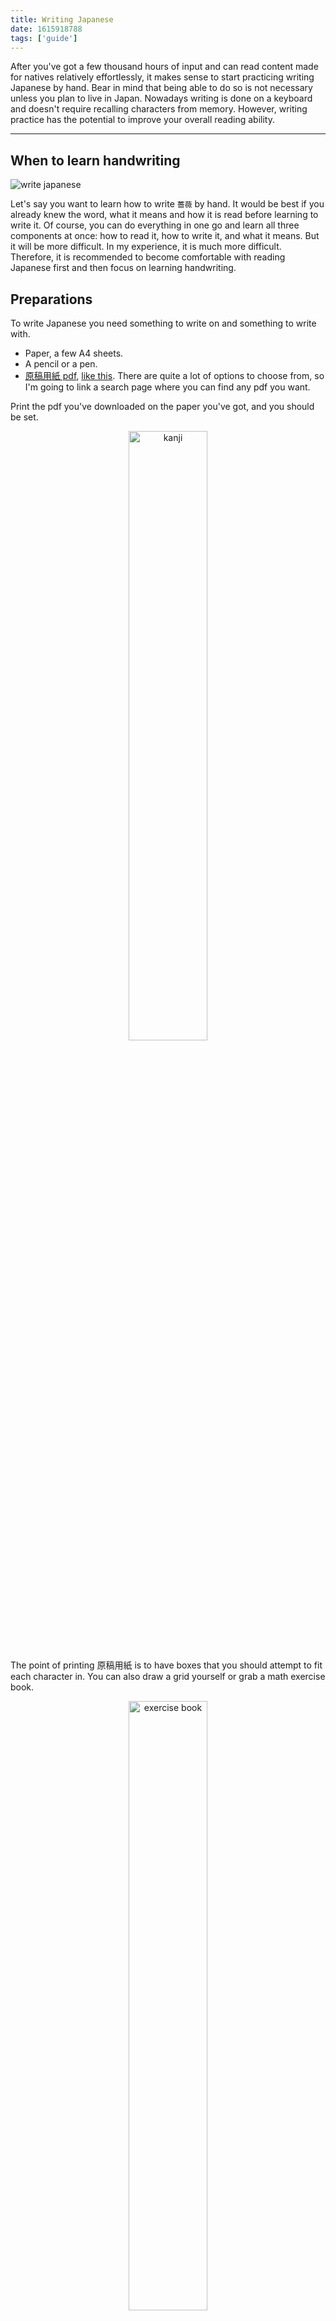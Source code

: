 ```yaml
---
title: Writing Japanese
date: 1615918788
tags: ['guide']
---
```


After you've got a few thousand hours of input
and can read content made for natives relatively effortlessly,
it makes sense to start practicing writing Japanese by hand.
Bear in mind that being able to do so is not necessary unless you plan to live in Japan.
Nowadays writing is done on a keyboard
and doesn't require recalling characters from memory.
However, writing practice has the potential to improve your overall reading ability.

****

## When to learn handwriting

<img alt="write japanese" src="img/writing.webp" float="right">

Let's say you want to learn how to write `薔薇` by hand.
It would be best if you already knew the word,
what it means and how it is read before learning to write it.
Of course,
you can do everything in one go and learn all three components at once:
how to read it, how to write it, and what it means.
But it will be more difficult.
In my experience, it is much more difficult.
Therefore,
it is recommended to become comfortable with reading Japanese first
and then focus on learning handwriting.

## Preparations

To write Japanese you need something to write on and something to write with.

* Paper, a few A4 sheets.
* A pencil or a pen.
* [原稿用紙 pdf](https://duckduckgo.com/?q=%E5%8E%9F%E7%A8%BF%E7%94%A8%E7%B4%99+a4+pdf&kp=-2&kl=jp-jp&ia=web),
[like this](http://www.sousakuba.com/genkouyousi/).
There are quite a lot of options to choose from,
so I'm going to link a search page where you can find any pdf you want.

Print the pdf you've downloaded on the paper you've got, and you should be set.

<p align="center"><img width="50%" class="shadow" alt="kanji" src="img/kanji_notebook.webp"></p>

The point of printing 原稿用紙 is to have boxes
that you should attempt to fit each character in.
You can also draw a grid yourself or grab a math exercise book.

<p align="center">
<img width="50%" alt="exercise book" src="img/exercise_book.webp">
</p>

Don't buy premade 漢字練習帳 or 原稿用紙 from somewhere, unless it costs $1 or less.

## Writing kana

Let's start with kana.
Download the writing deck below.
You should be able to complete it within two days.

<p align="center">
<img class="shadow" alt="kana writing card" src="img/kana_writing_card.webp">
</p>

Each card contains a kana character written in romaji
along with its pronunciation on the front
and a stroke diagram on the back.
Your goal is to write the character on paper.
If you are able to do it with the correct stroke order then press "Good".
Otherwise press "Again".

<p align="center">
<a class="download_button" href="https://disk.yandex.com/d/EoUsX-t62jiEGg">Download</a>
</p>
<p align="center">
<a href="https://ankiweb.net/shared/info/1312311543">Mirror</a>
</p>

## Writing kanji

After you finish the kana, it's time to start learning how to write kanji.
This step is more complex and is going to take much longer.

### How Japanese do it

While watching *real Japanese people* in anime I noticed how they're tested on kanji in school.

<p align="center"><img alt="anime kanji test" src="img/kanji_test.webp"></p>
<p align="center"><i>Episode 3 of <a href="https://myanimelist.net/anime/37450">青春ブタ野郎はバニーガール先輩の夢を見ない</a>.</i></p>

You are presented with sentences in Japanese,
and each sentence contains a **target word** written in kana.
The task is to write it in kanji.
Since you are given example sentences,
you should be able to differentiate words
that sound the same but are written with different kanji.
The screenshot above provides a good illustration of how to use
the similarly sounding words 保証 and 保障.

This method has been implemented in the
[TSC](discussing-various-card-templates.html#targeted-sentence-cards) note type.
When you download the deck linked below,
you notice that each note has a field called `MakeProductionCard`.
If you put any text in the field, a production targeted sentence card will be created.

<p align="center"><img class="shadow" alt="production card" src="img/production_TSC.webp"></p>
<p align="center"><i>A production targeted sentence card.</i></p>

In my opinion this is the most natural way to learn writing.
The method doesn't rely on English keywords whatsoever.
Making mnemonics might be helpful but is totally optional.
Feel free to use this note type for your own sentence cards.

<p align="center">
<a class="download_button" href="setting-up-anki.html#import-an-example-mining-deck">Download</a>
</p>

As with kana cards, if you could produce a word
with the right stroke order, grade the card "good".
If you couldn't write it, then mark the card "again".

Because the method is aimed at people who are already fluent,
it requires making your own cards.
By the time you start learning to write,
you should have plenty of sentence cards in your Anki collection to generate production cards from.
However, if you want a premade sentence pack that can be used for writing,
you can download [Ankidrone Essentials](ankidrone-essentials.html).

### How to make your own cards

I recommend making production cards from your existing targeted sentence cards.
To do this:
1) Choose a kanji you want to learn.
2) Find a note in your Anki collection
   where the target word contains this kanji.
3) Fill the `MakeProductionCard` field to create a new Production card.
1) Learn the card later.

For example,
if you want to learn how to write this kanji `鬱`,
open the Anki Browser (shortcut: <kbd>b</kbd>) and type the following in the search bar:

```
is:review "note:Japanese sentences" card:Recognition VocabKanji:*鬱*
```

This search query assumes you're using our
[Japanese sentences Note Type](setting-up-anki.html#import-an-example-mining-deck).
If not, replace `note:NoteTypeName` with your Note Type
and `VocabKanji:*kanji*` with the name of your Vocabulary field.
`is:review` means that you're searching for cards that have graduated before.
This is important because you don't want to try learning how to write words that you don't know yet,
or the process is going to be too difficult.

I advise against using recently learned or new vocabulary for production cards
as this may have a negative impact on retention.
You can add `prop:ivl>180` to the search query to guard against freshly learned cards.

Now let's say Anki has shown you a card with this sentence in the search results:
```
病院で鬱病と診断されると、抗鬱薬が処方されます
```
The target word here is `抗鬱薬`, and it contains the kanji you need `鬱`.
Now you can create a Production card from the existing Recognition card and learn it.
You can see a list of all newly created Production cards
by typing `added:1 card:Production` in the Anki Browser's search bar.

If there are no results, you haven't learned any words with this kanji yet,
and it's too early for you to learn how to write the kanji.

### Place production cards in another deck

Instead of moving cards manually to a writing deck,
you can put an override option on a specific card type,
so all your production cards go in a specific deck when they are generated.

If you want your production cards to be in another deck,
open Anki's main window and select
"Tools" > "Manage Note Types" > Select your Note Type >
"Cards" > Select your production Card Type > "Options" > "Deck override".
I put `筆記` here which is the name of my writing deck.

<p align="center"><img alt="deck override" src="img/anki-deck-override.webp"></p>
<p align="center"><i>Deck override.</i></p>

### In what order should I learn words

When applying this method, it is wise to start with simpler kanji first.
The exact order may wary.
I would like to note the following options:

* **Working your way up school grades or JLPT levels.**
  Start with the easiest level and make production cards for each kanji.
  The [Kanji Grid](useful-anki-add-ons-for-japanese.html#kanji-grid) add-on
  is going to help you determine what character to learn next.
  You can move production cards to a separate deck to make filtering easier.
* **Following the RTK order.**
  Make cards for each kanji in the Heisig's book.
  Check out [this site](https://hochanh.github.io/rtk/rtk1-v6/index.html)
  for an online RTK index.
* **Using a custom list.**
  In such lists characters are sorted to ensure that no kanji appears before its parts.
  [TopoKanji](https://github.com/scriptin/topokanji) is a good example.

### Learning the stroke order

There's no need to specifically memorize stroke order rules.
After learning to write a few hundred words in Anki
you will naturally acquire the ability to guess the stroke order of most new kanji you encounter,
and stroke order diagrams on your cards won't let you make a mistake and not notice it.

The important part is to have a stroke order font included on your cards
and precisely follow the order each time a card comes up.

### What about Production RTK

Sometimes you see people recommending doing *RTK after you're fluent*.
This means taking the first volume of the book *Remembering The Kanji* by James Heisig
and making each kanji into an Anki card.
After the first volume people usually skip the second one and continue with the third.
The second volume is skipped because it teaches readings of kanji, not their meanings.

There are two ways of doing it that I know of:

1) Using the English keywords provided by Heisig.
   You have a keyword on the front of the card, and the corresponding kanji on the back.
2) Replacing English keywords with Japanese words partially written in kana.
   You have a partially occluded word on the front, and the hidden kanji on the back.

The first method creates associations between a kanji and an arbitrary English keyword.
Because English keywords do not connect to real Japanese it **doesn't work**.
When you read Japanese there are no English keywords to reinforce your memory,
and when you write Japanese there's no guarantee
that being able to produce a kanji by its keyword
is going to enable you to produce the word that uses the kanji
given that the word itself isn't directly associated with the English keyword.

The second method **doesn't work** because
due to the way kanji are taught in the book you don't work at the level of words,
instead you have to write each kanji separately.
This leads to "cloze" cards where each card has a word on the front
but only one character in the word is hidden.
Learning how to produce parts of words
doesn't guarantee the ability to write whole words when necessary.
Moreover, this method requires to replace all Heisig's keywords with your own,
essentially presenting a task comparable to writing your own RTK.

## A look into the past

The AJATT community has come up with the current way to learn writing
after years of practice, trial and error.
A long time ago, it was recommended to use Traditional RTK.
This is a method where
people have to learn to write kanji from the very beginning,
right when they start learning Japanese.
To execute it, you take all kanji from the Heisig's Remembering The Kanji book,
and create Anki cards where on the front you have an English keyword,
on the back you have the kanji.
The goal is to recall the kanji from the keyword and write it down on a piece of paper.
However, this was found to be very difficult,
with some people taking a full year to get through Heisig,
despite it being designed to take about three months.
It was mentally challenging to do Traditional RTK as a beginner who doesn't know any words yet.

In response,
it was suggested to do RTK without learning how to write.
The method is known as "Lazy Kanji" or "Recognition RTK".
It involves learning only the meanings of characters and how to recognize them.
Then, the learners start sentence mining,
and finally do Traditional RTK again once they reach fluency.
The downside of this method is that it requires doing RTK twice,
Also, after going through Heisig the first time,
the memories are weak,
and the characters are quickly forgotten.

To avoid having to do RTK twice,
and to completely avoid RTK,
it was later suggested to replace RTK with learning to read words with hints.
The JP1K method involves learning the first 1,000 words using cards
where furigana is visible on mouse hover.
Then, handwriting can be learned by using Production Targeted Sentence Cards.
This is the method that is recommended today.
